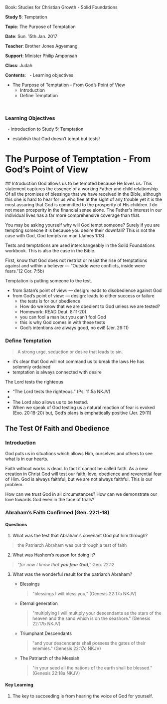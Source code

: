 Book: Studies for Christian Growth - Solid Foundations

**Study 5**: Temptation

**Topic**: The Purpose of Temptation

**Date**: Sun. 15th Jan. 2017 

**Teacher**: Brother Jones Agyemang

**Support**: Minister Philip Amponsah

**Class**: Judah

**Contents**:
  - Learning objectives
  - The Purpose of Temptation - From God’s Point of View
    - Introduction
    - Define Temptation


                  
### Learning Objectives
  - introduction to Study 5: Temptation
  - establish that God doesn’t tempt but tests!


# The Purpose of Temptation - From God’s Point of View
## Introduction
God allows us to be tempted because He loves us. This statement captures the essence of a working Father and child relationship. Of all the promises of blessings that we have received in the Bible, although this one is hard to hear for us who flee at the sight of any trouble yet it is the most assuring that God is committed to the prosperity of His children. I do not mean prosperity in the financial sense alone. The Father's interest in our individual lives has a far more comprehensive coverage than that. 

You may be asking yourself why will God tempt someone?
Surely if you are tempting someone it is because you desire their downfall? This is not the case with God, God tempts no man (James 1:13). 

Tests and temptations are used interchangeably in the Solid Foundations workbook. This is also the case in the Bible. 

First, know that God does not restrict or resist the rise of temptations against and within a believer  — “Outside were conflicts, inside were fears.”(2 Cor. 7:5b)

Temptation is putting someone to the test.
  - from Satan’s point of view:
     — design: leads to disobedience against God 
  - from God’s point of view: 
     — design: leads to either success or failure
       - the tests is for our obedience. 
       - How do we know that we are obedient to God unless we are tested?
       - Homework: READ Deut. 8:11-20)
       - you can fool a man but you can’t fool God
       - this is why God comes in with these tests
       - God’s intentions are always good, no evil! (Jer. 29:11)

### Define Temptation
> A strong urge, seduction or desire that leads to sin.

 - it’s clear that God will not command us to break the laws He has solemnly ordained
 - temptation is always connected with desire

The Lord tests the righteous 
   - “The Lord tests the righteous.” (Ps. 11:5a NKJV)
   - 
   - The Lord also allows us to be tested.
   - When we speak of God testing us a natural reaction of fear is evoked (Exo. 20:18-20) but, God’s plans is emphatically positive (Jer. 29:11)                                                                                                                                                                                                                         

## The Test Of Faith and Obedience

### Introduction
God puts us in situations which allows Him, ourselves and others to see what is in our hearts. 

Faith without works is dead. In fact it cannot be called faith. As a new creation in Christ God will test our faith, love, obedience and reverential fear of Him. God is always faithful, but we are not always faithful. This is our problem.

How can we trust God in all circumstances? How can we demonstrate our love towards God even in the face of trials?

### Abraham’s Faith Confirmed (Gen. 22:1-18)

#### Questions
1.  What was the test that Abraham’s covenant God put him through?
> the Patriarch Abraham was put through a test of faith

2. What was Hashem’s reason for doing it?
> “_for now I know that **you fear God**,_” Gen. 22:12

3. What was the wonderful result for the patriarch Abraham?
   - Blessings
     > "blessings I will bless you," (Genesis 22:17a NKJV)
   
   - Eternal generation
     > "multiplying I will multiply your descendants as the stars of the heaven and the sand which is on the seashore." (Genesis 22:17b NKJV)
   
   - Triumphant Descendants
     > "and your descendants shall possess the gates of their enemies." (Genesis 22:17c NKJV)
   
   - The Patriarch of the Messiah
     > "in your seed all the nations of the earth shall be blessed." (Genesis 22:18a NKJV)
     
#### Key Learning
1. The key to succeeding is from hearing the voice of God for yourself.